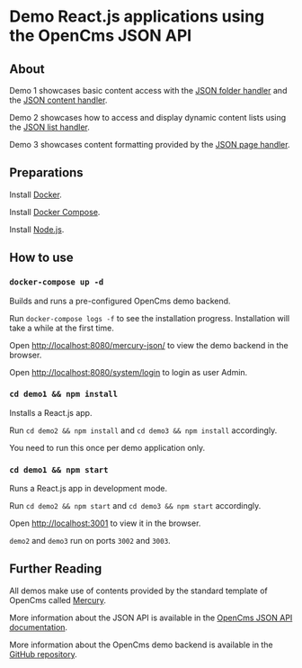 

# Demo React.js applications using the OpenCms JSON API

## About

Demo 1 showcases basic content access with the [JSON folder handler](https://documentation.opencms.org/opencms-documentation/more-opencms-features/headless-json-api/#the-folder-handler) and the [JSON content handler](https://documentation.opencms.org/opencms-documentation/more-opencms-features/headless-json-api/#the-content-handler).

Demo 2 showcases how to access and display dynamic content lists using the [JSON list handler](https://documentation.opencms.org/opencms-documentation/more-opencms-features/headless-json-api/#the-list-handler).

Demo 3 showcases content formatting provided by the [JSON page handler](https://documentation.opencms.org/opencms-documentation/more-opencms-features/headless-json-api/#the-page-handler).

## Preparations

Install [Docker](https://docs.docker.com/get-docker/).

Install [Docker Compose](https://docs.docker.com/compose/install/).

Install [Node.js](https://nodejs.org/en/download/).

## How to use

### `docker-compose up -d`

Builds and runs a pre-configured OpenCms demo backend.

Run `docker-compose logs -f` to see the installation progress. Installation will take a while at the first time.

Open [http://localhost:8080/mercury-json/](http://localhost:8080/mercury-json/) to view the demo backend in the browser.

Open [http://localhost:8080/system/login](http://localhost:8080/system/login) to login as user Admin.

### `cd demo1 && npm install`

Installs a React.js app.

Run `cd demo2 && npm install` and `cd demo3 && npm install` accordingly.

You need to run this once per demo application only.

### `cd demo1 && npm start`

Runs a React.js app in development mode.

Run `cd demo2 && npm start` and `cd demo3 && npm start` accordingly.

Open [http://localhost:3001](http://localhost:3001) to view it in the browser.

`demo2` and `demo3` run on ports `3002` and `3003`.

## Further Reading

All demos make use of contents provided by the standard template of OpenCms called [Mercury](https://github.com/alkacon/mercury-template).

More information about the JSON API is available in the [OpenCms JSON API documentation](https://documentation.opencms.org/opencms-documentation/more-opencms-features/headless-json-api/).

More information about the OpenCms demo backend is available in the [GitHub repository](https://github.com/alkacon/opencms-docker).
